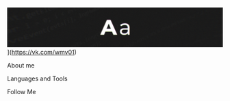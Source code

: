 ![Header](https://github.com/abortacc/abortacc/blob/main/assets/header.png)](https://vk.com/wmv01)

About me

Languages and Tools

Follow Me
